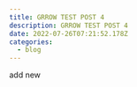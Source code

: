 ```yaml
---
title: GRROW TEST POST 4
description: GRROW TEST POST 4
date: 2022-07-26T07:21:52.178Z
categories:
  - blog
---
```

add new